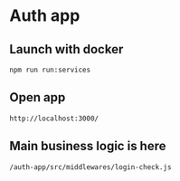 # Auth app

## Launch with docker

```
npm run run:services
```

## Open app
```
http://localhost:3000/
```

## Main business logic is here
```
/auth-app/src/middlewares/login-check.js
```